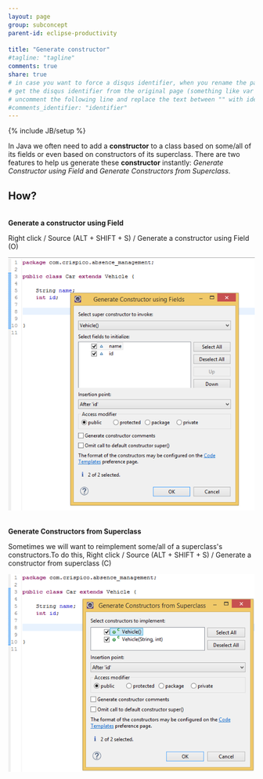 ```yaml
---
layout: page
group: subconcept
parent-id: eclipse-productivity

title: "Generate constructor"
#tagline: "tagline"
comments: true
share: true
# in case you want to force a disqus identifier, when you rename the page
# get the disqus identifier from the original page (something like var disqus_identifier = 'ident';),
# uncomment the following line and replace the text between "" with ident
#comments_identifier: "identifier"
---
```

{% include JB/setup %}
 
In Java we often need to add a **constructor** to a class based on some/all of its fields or even based on constructors of its superclass.
There are two features to help us generate these **constructor** instantly: *Generate Constructor using Field* and *Generate Constructors from Superclass*.

<!-- more -->

## How?

<br>**Generate a constructor using Field**

Right click / Source <span class="label label-success">(ALT + SHIFT + S)</span> / Generate a constructor using Field <span class="label label-success">(O)</span>

<img class="img-thumbnail center-block" src="generate-constructor/generate-constructor-using-fields.png"/>
   
<br>**Generate Constructors from Superclass**
 
 Sometimes we will want to reimplement some/all of a superclass's constructors.To do this, Right click / Source <span class="label label-success">(ALT + SHIFT + S)</span> / Generate a constructor from superclass <span class="label label-success">(C)</span>

 <img class="img-thumbnail center-block" src="generate-constructor/generate-constructor-from-superclass.png"/>